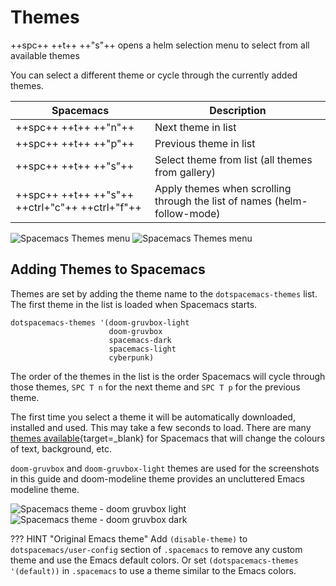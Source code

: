 # Themes

++spc++ ++t++ ++"s"++ opens a helm selection menu to select from all available themes

You can select a different theme or cycle through the currently added themes.

| Spacemacs                                       | Description                                                              |
|-------------------------------------------------|--------------------------------------------------------------------------|
| ++spc++ ++t++ ++"n"++                           | Next theme in list                                                       |
| ++spc++ ++t++ ++"p"++                           | Previous theme in list                                                   |
| ++spc++ ++t++ ++"s"++                           | Select theme from list (all themes from gallery)                         |
| ++spc++ ++t++ ++"s"++ ++ctrl+"c"++ ++ctrl+"f"++ | Apply themes when scrolling through the list of names (helm-follow-mode) |

![Spacemacs Themes menu](https://github.com/practicalli/graphic-design/blob/live/editors/spacemacs/screenshots/spacemacs-themes-menu-light.png?raw=true#only-light)
![Spacemacs Themes menu](https://github.com/practicalli/graphic-design/blob/live/editors/spacemacs/screenshots/spacemacs-themes-menu-dark.png?raw=true#only-dark)


## Adding Themes to Spacemacs

Themes are set by adding the theme name to the `dotspacemacs-themes` list.  The first theme in the list is loaded when Spacemacs starts.

```emacs
dotspacemacs-themes '(doom-gruvbox-light
                      doom-gruvbox
                      spacemacs-dark
                      spacemacs-light
                      cyberpunk)
```

The order of the themes in the list is the order Spacemacs will cycle through those themes, `SPC T n` for the next theme and `SPC T p` for the previous theme.

The first time you select a theme it will be automatically downloaded, installed and used.  This may take a few seconds to load. There are many [themes available](http://themegallery.robdor.com/){target=_blank} for Spacemacs that will change the colours of text, background, etc.


`doom-gruvbox` and `doom-gruvbox-light` themes are used for the screenshots in this guide and doom-modeline theme provides an uncluttered Emacs modeline theme.

![Spacemacs theme - doom gruvbox light](https://github.com/practicalli/graphic-design/blob/live/editors/spacemacs/screenshots/spacemacs-theme-doom-gruvbox-example-light.png?raw=true#only-light)
![Spacemacs theme - doom gruvbox dark](https://github.com/practicalli/graphic-design/blob/live/editors/spacemacs/screenshots/spacemacs-theme-doom-gruvbox-example-dark.png?raw=true#only-dark)


??? HINT "Original Emacs theme"
    Add `(disable-theme)` to `dotspacemacs/user-config` section of `.spacemacs` to remove any custom theme and use the Emacs default colors.  Or set `(dotspacemacs-themes '(default))` in `.spacemacs` to use a theme similar to the Emacs colors.

